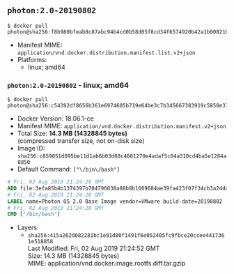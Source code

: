 ## `photon:2.0-20190802`

```console
$ docker pull photon@sha256:f8b980bfeab8c87abc94b4cd0b58d05f8cd34f6574920b42a1b00821059b4793
```

-	Manifest MIME: `application/vnd.docker.distribution.manifest.list.v2+json`
-	Platforms:
	-	linux; amd64

### `photon:2.0-20190802` - linux; amd64

```console
$ docker pull photon@sha256:c54392df8656b361e6974605b719e64be3c7b345667383919c5850e371a48d55
```

-	Docker Version: 18.06.1-ce
-	Manifest MIME: `application/vnd.docker.distribution.manifest.v2+json`
-	Total Size: **14.3 MB (14328845 bytes)**  
	(compressed transfer size, not on-disk size)
-	Image ID: `sha256:c859051d095be11d1ab6b03d88c4681270e4adaf5c04a310cd4ba5e1284a8850`
-	Default Command: `["\/bin\/bash"]`

```dockerfile
# Fri, 02 Aug 2019 21:24:28 GMT
ADD file:3efa85b4b1374397b784796038a88b8b1609684ae39fa423f07f34cb3a24dd1e in / 
# Fri, 02 Aug 2019 21:24:28 GMT
LABEL name=Photon OS 2.0 Base Image vendor=VMware build-date=20190802
# Fri, 02 Aug 2019 21:24:28 GMT
CMD ["/bin/bash"]
```

-	Layers:
	-	`sha256:415a262d082281bc1e91d80f1491f6e052405fc9fbce20ccee4417361e518858`  
		Last Modified: Fri, 02 Aug 2019 21:24:52 GMT  
		Size: 14.3 MB (14328845 bytes)  
		MIME: application/vnd.docker.image.rootfs.diff.tar.gzip
